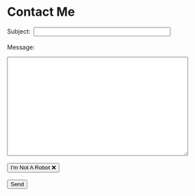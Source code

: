 # Contact Me

Subject:&nbsp;&nbsp;<input id="subject" style="width: 320px" required>
<br>
<br>
Message: 
<br>
<textarea id="body" rows="15" cols="50" style="resize: vertical"></textarea>
<br>
<br>
<button id="notARobotElement" onclick="imNotARobot()">I'm Not A Robot ❌</button>
<br>
<br>
<button onclick="sendEmail()">Send</button>
<br>
<br>
<div id="message"></div>
<script>
  let notARobot = false;
  function sendEmail () {
    let messageElement = document.getElementById("message");
    let subject = document.getElementById("subject").value;
    let body = document.getElementById("body").value;
    let a1 = 'mai'; 
    let a3 = 'lto:'; 
    let a2 = 'zac'; 
    let a6 = 'h@aggelous.';
    let a10 = 'com?subject='; 
    let a4 = '&body=';
    if (notARobot) {
      window.open(a1 + a3 + a2 + a6 + a10 + subject + a4 + body);
      messageElement.innerHTML = "Sent Message!";
    }
    else {
      messageElement.innerHTML = "BOT DETECTED; SEND FAILED";
    }
  }
  function imNotARobot() {
    let notARobotElement = document.getElementById("notARobotElement");
    if (!notARobot) {
      notARobot = true;
      notARobotElement.innerText = "I'm Not A Robot ✅";
    }
    else {
      notARobot = false;
      notARobotElement.innerText = "I'm Not A Robot ❌"
    }
  }
</script>
